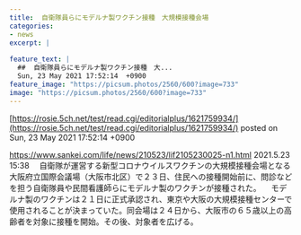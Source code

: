```yaml
---
title:  自衛隊員らにモデルナ製ワクチン接種　大規模接種会場  
categories:
- news
excerpt: |
  
feature_text: |
  ##  自衛隊員らにモデルナ製ワクチン接種　大...
  Sun, 23 May 2021 17:52:14  +0900
feature_image: "https://picsum.photos/2560/600?image=733"
image: "https://picsum.photos/2560/600?image=733"
---
```


[https://rosie.5ch.net/test/read.cgi/editorialplus/1621759934/](https://rosie.5ch.net/test/read.cgi/editorialplus/1621759934/)
posted on Sun, 23 May 2021 17:52:14  +0900

<!--more-->

https://www.sankei.com/life/news/210523/lif2105230025-n1.html 2021.5.23 15:38 　自衛隊が運営する新型コロナウイルスワクチンの大規模接種会場となる大阪府立国際会議場（大阪市北区）で２３日、住民への接種開始前に、問診などを担う自衛隊員や民間看護師らにモデルナ製のワクチンが接種された。 　モデルナ製のワクチンは２１日に正式承認され、東京や大阪の大規模接種センターで使用されることが決まっていた。同会場は２４日から、大阪市の６５歳以上の高齢者を対象に接種を開始。その後、対象者を広げる。
